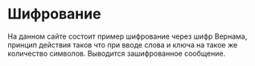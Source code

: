 # Шифрование
На данном сайте состоит пример шифрование через шифр Вернама, принцип действия таков что при вводе слова и ключа на такое же количество символов. Выводится зашифрованное сообщение.
